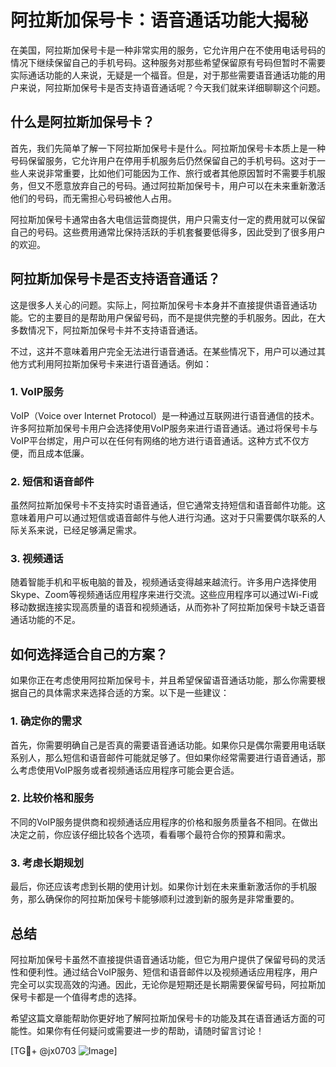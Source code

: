 # 阿拉斯加保号卡：语音通话功能大揭秘

在美国，阿拉斯加保号卡是一种非常实用的服务，它允许用户在不使用电话号码的情况下继续保留自己的手机号码。这种服务对那些希望保留原有号码但暂时不需要实际通话功能的人来说，无疑是一个福音。但是，对于那些需要语音通话功能的用户来说，阿拉斯加保号卡是否支持语音通话呢？今天我们就来详细聊聊这个问题。

## 什么是阿拉斯加保号卡？

首先，我们先简单了解一下阿拉斯加保号卡是什么。阿拉斯加保号卡本质上是一种号码保留服务，它允许用户在停用手机服务后仍然保留自己的手机号码。这对于一些人来说非常重要，比如他们可能因为工作、旅行或者其他原因暂时不需要手机服务，但又不愿意放弃自己的号码。通过阿拉斯加保号卡，用户可以在未来重新激活他们的号码，而无需担心号码被他人占用。

阿拉斯加保号卡通常由各大电信运营商提供，用户只需支付一定的费用就可以保留自己的号码。这些费用通常比保持活跃的手机套餐要低得多，因此受到了很多用户的欢迎。

## 阿拉斯加保号卡是否支持语音通话？

这是很多人关心的问题。实际上，阿拉斯加保号卡本身并不直接提供语音通话功能。它的主要目的是帮助用户保留号码，而不是提供完整的手机服务。因此，在大多数情况下，阿拉斯加保号卡并不支持语音通话。

不过，这并不意味着用户完全无法进行语音通话。在某些情况下，用户可以通过其他方式利用阿拉斯加保号卡来进行语音通话。例如：

### 1. VoIP服务
VoIP（Voice over Internet Protocol）是一种通过互联网进行语音通信的技术。许多阿拉斯加保号卡用户会选择使用VoIP服务来进行语音通话。通过将保号卡与VoIP平台绑定，用户可以在任何有网络的地方进行语音通话。这种方式不仅方便，而且成本低廉。

### 2. 短信和语音邮件
虽然阿拉斯加保号卡不支持实时语音通话，但它通常支持短信和语音邮件功能。这意味着用户可以通过短信或语音邮件与他人进行沟通。这对于只需要偶尔联系的人际关系来说，已经足够满足需求。

### 3. 视频通话
随着智能手机和平板电脑的普及，视频通话变得越来越流行。许多用户选择使用Skype、Zoom等视频通话应用程序来进行交流。这些应用程序可以通过Wi-Fi或移动数据连接实现高质量的语音和视频通话，从而弥补了阿拉斯加保号卡缺乏语音通话功能的不足。

## 如何选择适合自己的方案？

如果你正在考虑使用阿拉斯加保号卡，并且希望保留语音通话功能，那么你需要根据自己的具体需求来选择合适的方案。以下是一些建议：

### 1. 确定你的需求
首先，你需要明确自己是否真的需要语音通话功能。如果你只是偶尔需要用电话联系别人，那么短信和语音邮件可能就足够了。但如果你经常需要进行语音通话，那么考虑使用VoIP服务或者视频通话应用程序可能会更合适。

### 2. 比较价格和服务
不同的VoIP服务提供商和视频通话应用程序的价格和服务质量各不相同。在做出决定之前，你应该仔细比较各个选项，看看哪个最符合你的预算和需求。

### 3. 考虑长期规划
最后，你还应该考虑到长期的使用计划。如果你计划在未来重新激活你的手机服务，那么确保你的阿拉斯加保号卡能够顺利过渡到新的服务是非常重要的。

## 总结

阿拉斯加保号卡虽然不直接提供语音通话功能，但它为用户提供了保留号码的灵活性和便利性。通过结合VoIP服务、短信和语音邮件以及视频通话应用程序，用户完全可以实现高效的沟通。因此，无论你是短期还是长期需要保留号码，阿拉斯加保号卡都是一个值得考虑的选择。

希望这篇文章能帮助你更好地了解阿拉斯加保号卡的功能及其在语音通话方面的可能性。如果你有任何疑问或需要进一步的帮助，请随时留言讨论！

[TG💪+ @jx0703 ![Image](https://github.com/user-attachments/assets/dbca1d08-cadb-493c-b0ec-ad6f7a83f270)]